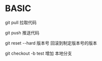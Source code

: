 # BASIC

git pull 拉取代码

git push 推送代码

git reset --hard 版本号 回滚到制定版本号的版本

git checkout -b test 增加 本地分支